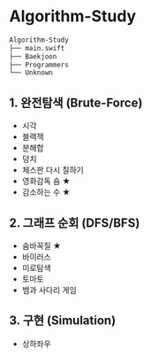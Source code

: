 # Algorithm-Study

```bash
Algorithm-Study
├── main.swift
├── Baekjoon
├── Programmers
└── Unknown
``` 


## 1. 완전탐색 (Brute-Force)
- 시각
- 블랙잭
- 분해합
- 덩치
- 체스판 다시 칠하기
- 영화감독 숌 ★
- 감소하는 수 ★


## 2. 그래프 순회 (DFS/BFS)
- 숨바꼭질 ★
- 바이러스
- 미로탐색
- 토마토
- 뱀과 사다리 게임


## 3. 구현 (Simulation)
- 상하좌우
